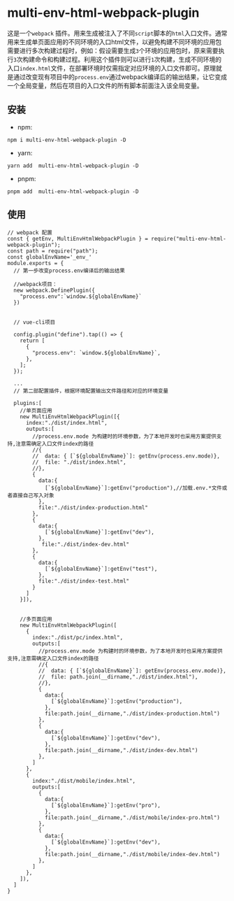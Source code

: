 # multi-env-html-webpack-plugin

这是一个`webpack` 插件。用来生成被注入了不同`script`脚本的`html`入口文件。通常用来生成单页面应用的不同环境的入口html文件，以避免构建不同环境的应用包需要进行多次构建过程时，例如：假设需要生成`3`个环境的应用包时，原来需要执行`3`次构建命令和构建过程。利用这个插件则可以进行`1`次构建，生成不同环境的入口`index.html`文件，在部署环境时仅需指定对应环境的入口文件即可。原理就是通过改变现有项目中的`process.env`通过webpack编译后的输出结果，让它变成一个全局变量，然后在项目的入口文件的所有脚本前面注入该全局变量。

## 安装

- npm: 

`npm i multi-env-html-webpack-plugin -D`

- yarn:

`yarn add  multi-env-html-webpack-plugin -D`

- pnpm:

`pnpm add  multi-env-html-webpack-plugin -D`


## 使用


```
// webpack 配置
const { getEnv, MultiEnvHtmlWebpackPlugin } = require("multi-env-html-webpack-plugin");
const path = require("path");
const globalEnvName='_env_'
module.exports = {
  // 第一步改变process.env编译后的输出结果

  //webpack项目：
  new webpack.DefinePlugin({
    "process.env":`window.${globalEnvName}`
  })
  

  // vue-cli项目

  config.plugin("define").tap(() => {
    return [
      {
        "process.env": `window.${globalEnvName}`,
      },
    ];
  });

  ...
  // 第二部配置插件，根据环境配置输出文件路径和对应的环境变量

  plugins:[
    //单页面应用
    new MultiEnvHtmlWebpackPlugin([{
      index:"./dist/index.html",
      outputs:[
        //process.env.mode 为构建时的环境参数，为了本地开发时也采用方案提供支持,注意需确定入口文件index的路径
        //{
        //  data: { [`${globalEnvName}`]: getEnv(process.env.mode)},
        //  file: "./dist/index.html",
        //},
        {
          data:{
            [`${globalEnvName}`]:getEnv("production"),//加载.env.*文件或者直接自己写入对象
          },
          file:"./dist/index-production.html"
        },
        {
          data:{
            [`${globalEnvName}`]:getEnv("dev"),
          },
           file:"./dist/index-dev.html"
        },
        {
          data:{
            [`${globalEnvName}`]:getEnv("test"),
          },
          file:"./dist/index-test.html"
        }
      ]
    }]),


    //多页面应用
    new MultiEnvHtmlWebpackPlugin([
      {
        index:"./dist/pc/index.html",
        outputs:[
          //process.env.mode 为构建时的环境参数，为了本地开发时也采用方案提供支持,注意需确定入口文件index的路径
          //{
          //  data: { [`${globalEnvName}`]: getEnv(process.env.mode)},
          //  file: path.join(__dirname,"./dist/index.html"),
          //}, 
          {
            data:{
              [`${globalEnvName}`]:getEnv("production"),
            },
            file:path.join(__dirname,"./dist/index-production.html")
          },
          {
            data:{
              [`${globalEnvName}`]:getEnv("dev"),
            },
            file:path.join(__dirname,"./dist/index-dev.html")
          },
        ]
      },
      {
        index:"./dist/mobile/index.html",
        outputs:[
          {
            data:{
              [`${globalEnvName}`]:getEnv("pro"),
            },
            file:path.join(__dirname,"./dist/mobile/index-pro.html")
          },
          {
            data:{
              [`${globalEnvName}`]:getEnv("dev"),
            },
            file:path.join(__dirname,"./dist/mobile/index-dev.html")
          },
        ]
      },
    ]),
  ]
}

```

